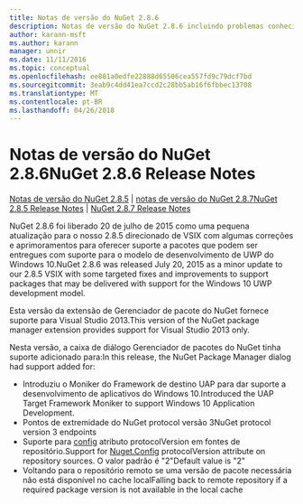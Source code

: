 ```yaml
---
title: Notas de versão do NuGet 2.8.6
description: Notas de versão do NuGet 2.8.6 incluindo problemas conhecidos, correções de bug, recursos adicionados e DCRs.
author: karann-msft
ms.author: karann
manager: unnir
ms.date: 11/11/2016
ms.topic: conceptual
ms.openlocfilehash: ee801a0edfe22888d65506cea557fd9c79dcf7bd
ms.sourcegitcommit: 3eab9c4dd41ea7ccd2c28bb5ab16f6fbbec13708
ms.translationtype: MT
ms.contentlocale: pt-BR
ms.lasthandoff: 04/26/2018
---
```

# <a name="nuget-286-release-notes"></a><span data-ttu-id="c793b-103">Notas de versão do NuGet 2.8.6</span><span class="sxs-lookup"><span data-stu-id="c793b-103">NuGet 2.8.6 Release Notes</span></span>

<span data-ttu-id="c793b-104">[Notas de versão do NuGet 2.8.5](../release-notes/nuget-2.8.5.md) | [notas de versão do NuGet 2.8.7](../release-notes/nuget-2.8.7.md)</span><span class="sxs-lookup"><span data-stu-id="c793b-104">[NuGet 2.8.5 Release Notes](../release-notes/nuget-2.8.5.md) | [NuGet 2.8.7 Release Notes](../release-notes/nuget-2.8.7.md)</span></span>

<span data-ttu-id="c793b-105">NuGet 2.8.6 foi liberado 20 de julho de 2015 como uma pequena atualização para o nosso 2.8.5 direcionado de VSIX com algumas correções e aprimoramentos para oferecer suporte a pacotes que podem ser entregues com suporte para o modelo de desenvolvimento de UWP do Windows 10.</span><span class="sxs-lookup"><span data-stu-id="c793b-105">NuGet 2.8.6 was released July 20, 2015 as a minor update to our 2.8.5 VSIX with some targeted fixes and improvements to support packages that may be delivered with support for the Windows 10 UWP development model.</span></span>

<span data-ttu-id="c793b-106">Esta versão da extensão de Gerenciador de pacote do NuGet fornece suporte para Visual Studio 2013.</span><span class="sxs-lookup"><span data-stu-id="c793b-106">This version of the NuGet package manager extension provides support for Visual Studio 2013 only.</span></span>

<span data-ttu-id="c793b-107">Nesta versão, a caixa de diálogo Gerenciador de pacotes do NuGet tinha suporte adicionado para:</span><span class="sxs-lookup"><span data-stu-id="c793b-107">In this release, the NuGet Package Manager dialog had support added for:</span></span>

* <span data-ttu-id="c793b-108">Introduziu o Moniker do Framework de destino UAP para dar suporte a desenvolvimento de aplicativos do Windows 10.</span><span class="sxs-lookup"><span data-stu-id="c793b-108">Introduced the UAP Target Framework Moniker to support Windows 10 Application Development.</span></span>
* <span data-ttu-id="c793b-109">Pontos de extremidade do NuGet protocol versão 3</span><span class="sxs-lookup"><span data-stu-id="c793b-109">NuGet protocol version 3 endpoints</span></span>
* <span data-ttu-id="c793b-110">Suporte para [config](../consume-packages/configuring-nuget-behavior.md) atributo protocolVersion em fontes de repositório.</span><span class="sxs-lookup"><span data-stu-id="c793b-110">Support for [Nuget.Config](../consume-packages/configuring-nuget-behavior.md) protocolVersion attribute on repository sources.</span></span> <span data-ttu-id="c793b-111">O valor padrão é "2"</span><span class="sxs-lookup"><span data-stu-id="c793b-111">Default value is "2"</span></span>
* <span data-ttu-id="c793b-112">Voltando para o repositório remoto se uma versão de pacote necessária não está disponível no cache local</span><span class="sxs-lookup"><span data-stu-id="c793b-112">Falling back to remote repository if a required package version is not available in the local cache</span></span>